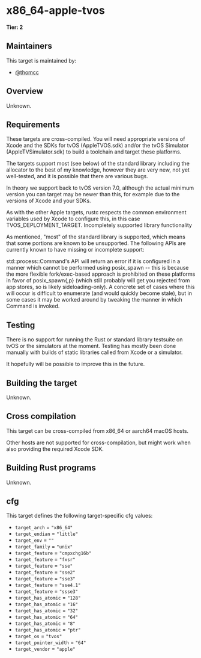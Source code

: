 # x86_64-apple-tvos

**Tier: 2**

## Maintainers
This target is maintained by:
- [@thomcc](https://github.com/thomcc)

## Overview
Unknown.

## Requirements
These targets are cross-compiled. You will need appropriate versions of Xcode and the SDKs for tvOS (AppleTVOS.sdk) and/or the tvOS Simulator (AppleTVSimulator.sdk) to build a toolchain and target these platforms.

The targets support most (see below) of the standard library including the allocator to the best of my knowledge, however they are very new, not yet well-tested, and it is possible that there are various bugs.

In theory we support back to tvOS version 7.0, although the actual minimum version you can target may be newer than this, for example due to the versions of Xcode and your SDKs.

As with the other Apple targets, rustc respects the common environment variables used by Xcode to configure this, in this case TVOS_DEPLOYMENT_TARGET.
Incompletely supported library functionality

As mentioned, "most" of the standard library is supported, which means that some portions are known to be unsupported. The following APIs are currently known to have missing or incomplete support:

std::process::Command's API will return an error if it is configured in a manner which cannot be performed using posix_spawn
-- this is because the more flexible fork/exec-based approach is prohibited on these platforms in favor of posix_spawn{,p}
(which still probably will get you rejected from app stores, so is likely sideloading-only).
A concrete set of cases where this will occur is difficult to enumerate (and would quickly become stale), but in some cases it may be worked around by tweaking the manner in which Command is invoked.

## Testing
There is no support for running the Rust or standard library testsuite on tvOS or the simulators at the moment. Testing has mostly been done manually with builds of static libraries called from Xcode or a simulator.

It hopefully will be possible to improve this in the future.

## Building the target
Unknown.

## Cross compilation
This target can be cross-compiled from x86_64 or aarch64 macOS hosts.

Other hosts are not supported for cross-compilation, but might work when also providing the required Xcode SDK.

## Building Rust programs
Unknown.

## cfg
This target defines the following target-specific cfg values:
- `target_arch` = `"x86_64"`
- `target_endian` = `"little"`
- `target_env` = `""`
- `target_family` = `"unix"`
- `target_feature` = `"cmpxchg16b"`
- `target_feature` = `"fxsr"`
- `target_feature` = `"sse"`
- `target_feature` = `"sse2"`
- `target_feature` = `"sse3"`
- `target_feature` = `"sse4.1"`
- `target_feature` = `"ssse3"`
- `target_has_atomic` = `"128"`
- `target_has_atomic` = `"16"`
- `target_has_atomic` = `"32"`
- `target_has_atomic` = `"64"`
- `target_has_atomic` = `"8"`
- `target_has_atomic` = `"ptr"`
- `target_os` = `"tvos"`
- `target_pointer_width` = `"64"`
- `target_vendor` = `"apple"`

